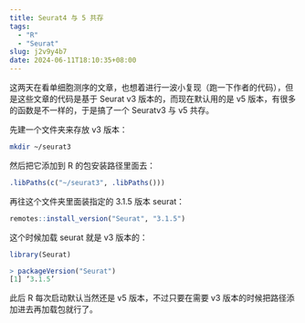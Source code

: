 ```yaml
---
title: Seurat4 与 5 共存
tags:
  - "R"
  - "Seurat"
slug: j2v9y4b7
date: 2024-06-11T18:10:35+08:00
---
```


这两天在看单细胞测序的文章，也想着进行一波小复现（跑一下作者的代码），但是这些文章的代码是基于 Seurat v3 版本的，而现在默认用的是 v5 版本，有很多的函数是不一样的，于是搞了一个 Seuratv3 与 v5 共存。

<!--more-->

先建一个文件夹来存放 v3 版本：

```bash
mkdir ~/seurat3
```

然后把它添加到 R 的包安装路径里面去：

```r
.libPaths(c("~/seurat3", .libPaths()))
```

再往这个文件夹里面装指定的 3.1.5 版本 seurat：

```r
remotes::install_version("Seurat", "3.1.5")
```

这个时候加载 seurat 就是 v3 版本的：

```r
library(Seurat)
```
```r
> packageVersion("Seurat")
[1] ‘3.1.5’
```

此后 R 每次启动默认当然还是 v5 版本，不过只要在需要 v3 版本的时候把路径添加进去再加载包就行了。